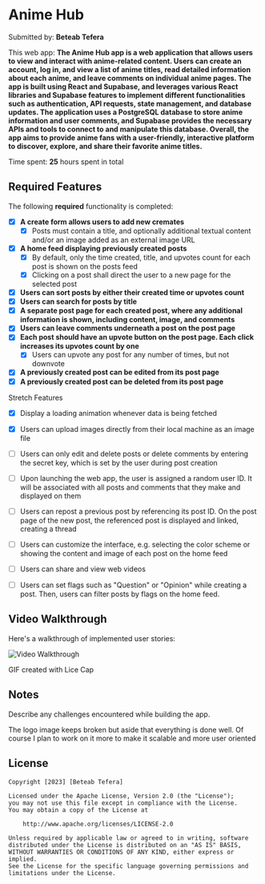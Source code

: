 # Anime Hub

Submitted by: **Beteab Tefera**

This web app: **The Anime Hub app is a web application that allows users to view and interact with anime-related content. Users can create an account, log in, and view a list of anime titles, read detailed information about each anime, and leave comments on individual anime pages. The app is built using React and Supabase, and leverages various React libraries and Supabase features to implement different functionalities such as authentication, API requests, state management, and database updates. The application uses a PostgreSQL database to store anime information and user comments, and Supabase provides the necessary APIs and tools to connect to and manipulate this database. Overall, the app aims to provide anime fans with a user-friendly, interactive platform to discover, explore, and share their favorite anime titles.**

Time spent: **25** hours spent in total

## Required Features

The following **required** functionality is completed:

- [x] **A create form allows users to add new cremates**
  - [x] Posts must contain a title, and optionally additional textual content and/or an image added as an external image URL
- [x] **A home feed displaying previously created posts**
  - [x] By default, only the time created, title, and upvotes count for each post is shown on the posts feed
  - [x] Clicking on a post shall direct the user to a new page for the selected post
- [x] **Users can sort posts by either their created time or upvotes count**
- [x] **Users can search for posts by title**
- [x] **A separate post page for each created post, where any additional information is shown, including content, image, and comments**
- [x] **Users can leave comments underneath a post on the post page**
- [x] **Each post should have an upvote button on the post page. Each click increases its upvotes count by one**
  - [x] Users can upvote any post for any number of times, but not downvote
- [x] **A previously created post can be edited from its post page**
- [x] **A previously created post can be deleted from its post page**

Stretch Features
- [x] Display a loading animation whenever data is being fetched
- [x] Users can upload images directly from their local machine as an image file
- [ ] Users can only edit and delete posts or delete comments by entering the secret key, which is set by the user during post creation
- [ ] Upon launching the web app, the user is assigned a random user ID. It will be associated with all posts and comments that they make and displayed on them
- [ ] Users can repost a previous post by referencing its post ID. On the post page of the new post, the referenced post is displayed and linked, creating a thread
- [ ] Users can customize the interface, e.g. selecting the color scheme or showing the content and image of each post on the home feed
- [ ] Users can share and view web videos
- [ ] Users can set flags such as "Question" or "Opinion" while creating a post. Then, users can filter posts by flags on the home feed.


## Video Walkthrough

Here's a walkthrough of implemented user stories:

<img src='https://github.com/BeteabTefera/AnimeHub/blob/main/Walkthrough.gif' title='Video Walkthrough' width='' alt='Video Walkthrough' />

<!-- Replace this with whatever GIF tool you used! -->
GIF created with Lice Cap 
<!-- Recommended tools:
[Kap](https://getkap.co/) for macOS
[ScreenToGif](https://www.screentogif.com/) for Windows
[peek](https://github.com/phw/peek) for Linux. -->

## Notes

Describe any challenges encountered while building the app.

The logo image keeps broken but aside that everything is done well.
Of course I plan to work on it more to make it scalable and more user oriented


## License

    Copyright [2023] [Beteab Tefera]

    Licensed under the Apache License, Version 2.0 (the "License");
    you may not use this file except in compliance with the License.
    You may obtain a copy of the License at

        http://www.apache.org/licenses/LICENSE-2.0

    Unless required by applicable law or agreed to in writing, software
    distributed under the License is distributed on an "AS IS" BASIS,
    WITHOUT WARRANTIES OR CONDITIONS OF ANY KIND, either express or implied.
    See the License for the specific language governing permissions and
    limitations under the License.
